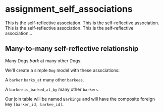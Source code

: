 assignment_self_associations
============================

This is the self-reflective association. This is the self-reflective association. This is the self-reflective association. This is the self-reflective association...

## Many-to-many self-reflective relationship
Many Dogs _bark_ at many other Dogs.

We'll create a simple `Dog` model with these associations:

A `barker` `barks_at` many other `barkees`.

A `barkee` `is_barked_at_by` many other `barkers`.

Our join table will be named `Barkings` and will have the composite foreign key `[barker_id, barkee_id]`.

